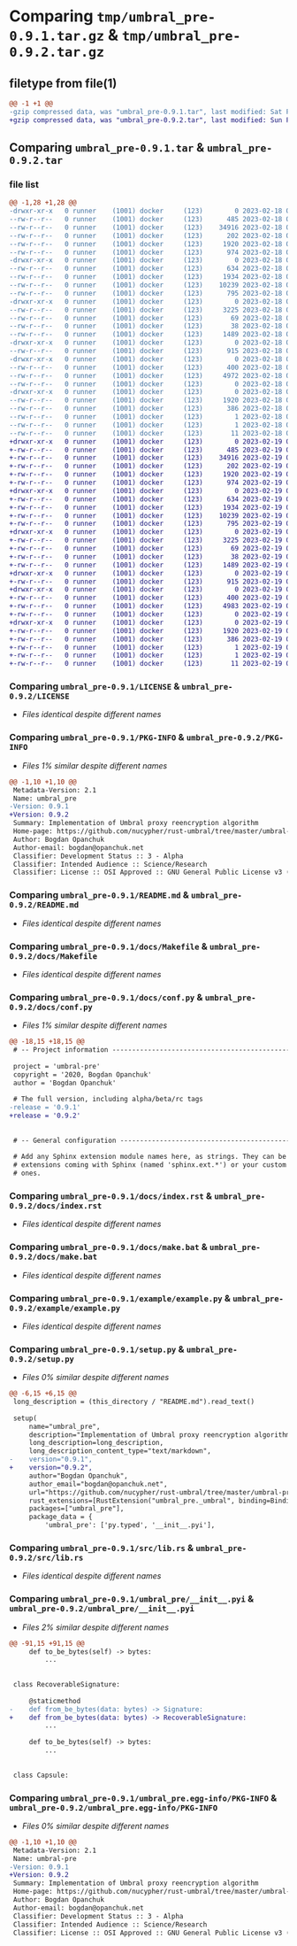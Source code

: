 # Comparing `tmp/umbral_pre-0.9.1.tar.gz` & `tmp/umbral_pre-0.9.2.tar.gz`

## filetype from file(1)

```diff
@@ -1 +1 @@
-gzip compressed data, was "umbral_pre-0.9.1.tar", last modified: Sat Feb 18 01:33:11 2023, max compression
+gzip compressed data, was "umbral_pre-0.9.2.tar", last modified: Sun Feb 19 00:51:26 2023, max compression
```

## Comparing `umbral_pre-0.9.1.tar` & `umbral_pre-0.9.2.tar`

### file list

```diff
@@ -1,28 +1,28 @@
-drwxr-xr-x   0 runner    (1001) docker     (123)        0 2023-02-18 01:33:11.238469 umbral_pre-0.9.1/
--rw-r--r--   0 runner    (1001) docker     (123)      485 2023-02-18 01:33:10.000000 umbral_pre-0.9.1/Cargo.toml
--rw-r--r--   0 runner    (1001) docker     (123)    34916 2023-02-18 01:33:07.000000 umbral_pre-0.9.1/LICENSE
--rw-r--r--   0 runner    (1001) docker     (123)      202 2023-02-18 01:33:07.000000 umbral_pre-0.9.1/MANIFEST.in
--rw-r--r--   0 runner    (1001) docker     (123)     1920 2023-02-18 01:33:11.238469 umbral_pre-0.9.1/PKG-INFO
--rw-r--r--   0 runner    (1001) docker     (123)      974 2023-02-18 01:33:07.000000 umbral_pre-0.9.1/README.md
-drwxr-xr-x   0 runner    (1001) docker     (123)        0 2023-02-18 01:33:11.234468 umbral_pre-0.9.1/docs/
--rw-r--r--   0 runner    (1001) docker     (123)      634 2023-02-18 01:33:07.000000 umbral_pre-0.9.1/docs/Makefile
--rw-r--r--   0 runner    (1001) docker     (123)     1934 2023-02-18 01:33:07.000000 umbral_pre-0.9.1/docs/conf.py
--rw-r--r--   0 runner    (1001) docker     (123)    10239 2023-02-18 01:33:07.000000 umbral_pre-0.9.1/docs/index.rst
--rw-r--r--   0 runner    (1001) docker     (123)      795 2023-02-18 01:33:07.000000 umbral_pre-0.9.1/docs/make.bat
-drwxr-xr-x   0 runner    (1001) docker     (123)        0 2023-02-18 01:33:11.234468 umbral_pre-0.9.1/example/
--rw-r--r--   0 runner    (1001) docker     (123)     3225 2023-02-18 01:33:07.000000 umbral_pre-0.9.1/example/example.py
--rw-r--r--   0 runner    (1001) docker     (123)       69 2023-02-18 01:33:07.000000 umbral_pre-0.9.1/pyproject.toml
--rw-r--r--   0 runner    (1001) docker     (123)       38 2023-02-18 01:33:11.238469 umbral_pre-0.9.1/setup.cfg
--rw-r--r--   0 runner    (1001) docker     (123)     1489 2023-02-18 01:33:07.000000 umbral_pre-0.9.1/setup.py
-drwxr-xr-x   0 runner    (1001) docker     (123)        0 2023-02-18 01:33:11.234468 umbral_pre-0.9.1/src/
--rw-r--r--   0 runner    (1001) docker     (123)      915 2023-02-18 01:33:07.000000 umbral_pre-0.9.1/src/lib.rs
-drwxr-xr-x   0 runner    (1001) docker     (123)        0 2023-02-18 01:33:11.238469 umbral_pre-0.9.1/umbral_pre/
--rw-r--r--   0 runner    (1001) docker     (123)      400 2023-02-18 01:33:07.000000 umbral_pre-0.9.1/umbral_pre/__init__.py
--rw-r--r--   0 runner    (1001) docker     (123)     4972 2023-02-18 01:33:07.000000 umbral_pre-0.9.1/umbral_pre/__init__.pyi
--rw-r--r--   0 runner    (1001) docker     (123)        0 2023-02-18 01:33:07.000000 umbral_pre-0.9.1/umbral_pre/py.typed
-drwxr-xr-x   0 runner    (1001) docker     (123)        0 2023-02-18 01:33:11.238469 umbral_pre-0.9.1/umbral_pre.egg-info/
--rw-r--r--   0 runner    (1001) docker     (123)     1920 2023-02-18 01:33:11.000000 umbral_pre-0.9.1/umbral_pre.egg-info/PKG-INFO
--rw-r--r--   0 runner    (1001) docker     (123)      386 2023-02-18 01:33:11.000000 umbral_pre-0.9.1/umbral_pre.egg-info/SOURCES.txt
--rw-r--r--   0 runner    (1001) docker     (123)        1 2023-02-18 01:33:11.000000 umbral_pre-0.9.1/umbral_pre.egg-info/dependency_links.txt
--rw-r--r--   0 runner    (1001) docker     (123)        1 2023-02-18 01:33:11.000000 umbral_pre-0.9.1/umbral_pre.egg-info/not-zip-safe
--rw-r--r--   0 runner    (1001) docker     (123)       11 2023-02-18 01:33:11.000000 umbral_pre-0.9.1/umbral_pre.egg-info/top_level.txt
+drwxr-xr-x   0 runner    (1001) docker     (123)        0 2023-02-19 00:51:26.214584 umbral_pre-0.9.2/
+-rw-r--r--   0 runner    (1001) docker     (123)      485 2023-02-19 00:51:25.000000 umbral_pre-0.9.2/Cargo.toml
+-rw-r--r--   0 runner    (1001) docker     (123)    34916 2023-02-19 00:51:22.000000 umbral_pre-0.9.2/LICENSE
+-rw-r--r--   0 runner    (1001) docker     (123)      202 2023-02-19 00:51:22.000000 umbral_pre-0.9.2/MANIFEST.in
+-rw-r--r--   0 runner    (1001) docker     (123)     1920 2023-02-19 00:51:26.214584 umbral_pre-0.9.2/PKG-INFO
+-rw-r--r--   0 runner    (1001) docker     (123)      974 2023-02-19 00:51:22.000000 umbral_pre-0.9.2/README.md
+drwxr-xr-x   0 runner    (1001) docker     (123)        0 2023-02-19 00:51:26.210584 umbral_pre-0.9.2/docs/
+-rw-r--r--   0 runner    (1001) docker     (123)      634 2023-02-19 00:51:22.000000 umbral_pre-0.9.2/docs/Makefile
+-rw-r--r--   0 runner    (1001) docker     (123)     1934 2023-02-19 00:51:22.000000 umbral_pre-0.9.2/docs/conf.py
+-rw-r--r--   0 runner    (1001) docker     (123)    10239 2023-02-19 00:51:22.000000 umbral_pre-0.9.2/docs/index.rst
+-rw-r--r--   0 runner    (1001) docker     (123)      795 2023-02-19 00:51:22.000000 umbral_pre-0.9.2/docs/make.bat
+drwxr-xr-x   0 runner    (1001) docker     (123)        0 2023-02-19 00:51:26.210584 umbral_pre-0.9.2/example/
+-rw-r--r--   0 runner    (1001) docker     (123)     3225 2023-02-19 00:51:22.000000 umbral_pre-0.9.2/example/example.py
+-rw-r--r--   0 runner    (1001) docker     (123)       69 2023-02-19 00:51:22.000000 umbral_pre-0.9.2/pyproject.toml
+-rw-r--r--   0 runner    (1001) docker     (123)       38 2023-02-19 00:51:26.214584 umbral_pre-0.9.2/setup.cfg
+-rw-r--r--   0 runner    (1001) docker     (123)     1489 2023-02-19 00:51:22.000000 umbral_pre-0.9.2/setup.py
+drwxr-xr-x   0 runner    (1001) docker     (123)        0 2023-02-19 00:51:26.210584 umbral_pre-0.9.2/src/
+-rw-r--r--   0 runner    (1001) docker     (123)      915 2023-02-19 00:51:22.000000 umbral_pre-0.9.2/src/lib.rs
+drwxr-xr-x   0 runner    (1001) docker     (123)        0 2023-02-19 00:51:26.214584 umbral_pre-0.9.2/umbral_pre/
+-rw-r--r--   0 runner    (1001) docker     (123)      400 2023-02-19 00:51:22.000000 umbral_pre-0.9.2/umbral_pre/__init__.py
+-rw-r--r--   0 runner    (1001) docker     (123)     4983 2023-02-19 00:51:22.000000 umbral_pre-0.9.2/umbral_pre/__init__.pyi
+-rw-r--r--   0 runner    (1001) docker     (123)        0 2023-02-19 00:51:22.000000 umbral_pre-0.9.2/umbral_pre/py.typed
+drwxr-xr-x   0 runner    (1001) docker     (123)        0 2023-02-19 00:51:26.214584 umbral_pre-0.9.2/umbral_pre.egg-info/
+-rw-r--r--   0 runner    (1001) docker     (123)     1920 2023-02-19 00:51:26.000000 umbral_pre-0.9.2/umbral_pre.egg-info/PKG-INFO
+-rw-r--r--   0 runner    (1001) docker     (123)      386 2023-02-19 00:51:26.000000 umbral_pre-0.9.2/umbral_pre.egg-info/SOURCES.txt
+-rw-r--r--   0 runner    (1001) docker     (123)        1 2023-02-19 00:51:26.000000 umbral_pre-0.9.2/umbral_pre.egg-info/dependency_links.txt
+-rw-r--r--   0 runner    (1001) docker     (123)        1 2023-02-19 00:51:26.000000 umbral_pre-0.9.2/umbral_pre.egg-info/not-zip-safe
+-rw-r--r--   0 runner    (1001) docker     (123)       11 2023-02-19 00:51:26.000000 umbral_pre-0.9.2/umbral_pre.egg-info/top_level.txt
```

### Comparing `umbral_pre-0.9.1/LICENSE` & `umbral_pre-0.9.2/LICENSE`

 * *Files identical despite different names*

### Comparing `umbral_pre-0.9.1/PKG-INFO` & `umbral_pre-0.9.2/PKG-INFO`

 * *Files 1% similar despite different names*

```diff
@@ -1,10 +1,10 @@
 Metadata-Version: 2.1
 Name: umbral_pre
-Version: 0.9.1
+Version: 0.9.2
 Summary: Implementation of Umbral proxy reencryption algorithm
 Home-page: https://github.com/nucypher/rust-umbral/tree/master/umbral-pre-python
 Author: Bogdan Opanchuk
 Author-email: bogdan@opanchuk.net
 Classifier: Development Status :: 3 - Alpha
 Classifier: Intended Audience :: Science/Research
 Classifier: License :: OSI Approved :: GNU General Public License v3 (GPLv3)
```

### Comparing `umbral_pre-0.9.1/README.md` & `umbral_pre-0.9.2/README.md`

 * *Files identical despite different names*

### Comparing `umbral_pre-0.9.1/docs/Makefile` & `umbral_pre-0.9.2/docs/Makefile`

 * *Files identical despite different names*

### Comparing `umbral_pre-0.9.1/docs/conf.py` & `umbral_pre-0.9.2/docs/conf.py`

 * *Files 1% similar despite different names*

```diff
@@ -18,15 +18,15 @@
 # -- Project information -----------------------------------------------------
 
 project = 'umbral-pre'
 copyright = '2020, Bogdan Opanchuk'
 author = 'Bogdan Opanchuk'
 
 # The full version, including alpha/beta/rc tags
-release = '0.9.1'
+release = '0.9.2'
 
 
 # -- General configuration ---------------------------------------------------
 
 # Add any Sphinx extension module names here, as strings. They can be
 # extensions coming with Sphinx (named 'sphinx.ext.*') or your custom
 # ones.
```

### Comparing `umbral_pre-0.9.1/docs/index.rst` & `umbral_pre-0.9.2/docs/index.rst`

 * *Files identical despite different names*

### Comparing `umbral_pre-0.9.1/docs/make.bat` & `umbral_pre-0.9.2/docs/make.bat`

 * *Files identical despite different names*

### Comparing `umbral_pre-0.9.1/example/example.py` & `umbral_pre-0.9.2/example/example.py`

 * *Files identical despite different names*

### Comparing `umbral_pre-0.9.1/setup.py` & `umbral_pre-0.9.2/setup.py`

 * *Files 0% similar despite different names*

```diff
@@ -6,15 +6,15 @@
 long_description = (this_directory / "README.md").read_text()
 
 setup(
     name="umbral_pre",
     description="Implementation of Umbral proxy reencryption algorithm",
     long_description=long_description,
     long_description_content_type="text/markdown",
-    version="0.9.1",
+    version="0.9.2",
     author="Bogdan Opanchuk",
     author_email="bogdan@opanchuk.net",
     url="https://github.com/nucypher/rust-umbral/tree/master/umbral-pre-python",
     rust_extensions=[RustExtension("umbral_pre._umbral", binding=Binding.PyO3)],
     packages=["umbral_pre"],
     package_data = {
         'umbral_pre': ['py.typed', '__init__.pyi'],
```

### Comparing `umbral_pre-0.9.1/src/lib.rs` & `umbral_pre-0.9.2/src/lib.rs`

 * *Files identical despite different names*

### Comparing `umbral_pre-0.9.1/umbral_pre/__init__.pyi` & `umbral_pre-0.9.2/umbral_pre/__init__.pyi`

 * *Files 2% similar despite different names*

```diff
@@ -91,15 +91,15 @@
     def to_be_bytes(self) -> bytes:
         ...
 
 
 class RecoverableSignature:
 
     @staticmethod
-    def from_be_bytes(data: bytes) -> Signature:
+    def from_be_bytes(data: bytes) -> RecoverableSignature:
         ...
 
     def to_be_bytes(self) -> bytes:
         ...
 
 
 class Capsule:
```

### Comparing `umbral_pre-0.9.1/umbral_pre.egg-info/PKG-INFO` & `umbral_pre-0.9.2/umbral_pre.egg-info/PKG-INFO`

 * *Files 0% similar despite different names*

```diff
@@ -1,10 +1,10 @@
 Metadata-Version: 2.1
 Name: umbral-pre
-Version: 0.9.1
+Version: 0.9.2
 Summary: Implementation of Umbral proxy reencryption algorithm
 Home-page: https://github.com/nucypher/rust-umbral/tree/master/umbral-pre-python
 Author: Bogdan Opanchuk
 Author-email: bogdan@opanchuk.net
 Classifier: Development Status :: 3 - Alpha
 Classifier: Intended Audience :: Science/Research
 Classifier: License :: OSI Approved :: GNU General Public License v3 (GPLv3)
```

